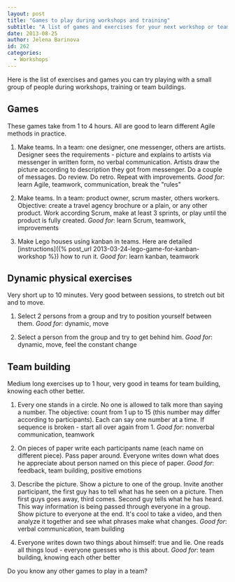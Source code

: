 ```yaml
---
layout: post
title: "Games to play during workshops and training"
subtitle: "A list of games and exercises for your next workshop or teambuilding"
date: 2013-08-25
author: Jelena Barinova
id: 262
categories:
  - Workshops
---
```


Here is the list of exercises and games you can try playing with a small group of people during workshops, training or team buildings.

## Games

These games take from 1 to 4 hours. All are good to learn different Agile methods in practice.

1.  Make teams. In a team: one designer, one messenger, others are artists. Designer sees the requirements - picture and explains to artists via messenger in written form, no verbal communication. Artists draw the picture according to description they got from messenger. Do a couple of messages. Do review. Do retro. Repeat with improvements.
_Good for_: learn Agile, teamwork, communication, break the "rules"

2.  Make teams. In a team: product owner, scrum master, others workers. Objective: create a travel agency brochure or a plain, or any other product. Work according Scrum, make at least 3 sprints, or play until the product is fully created.
_Good for_: learn Scrum, teamwork, improvements

3.  Make Lego houses using kanban in teams. Here are detailed [instructions]({% post_url 2013-03-24-lego-game-for-kanban-workshop %}) how to run it.
_Good for_: learn kanban, teamwork

## Dynamic physical exercises

Very short up to 10 minutes. Very good between sessions, to stretch out bit and to move.

1.  Select 2 persons from a group and try to position yourself between them.
_Good for_: dynamic, move

2.  Select a person from the group and try to get behind him.
_Good for_: dynamic, move, feel the constant change

## Team building

Medium long exercises up to 1 hour, very good in teams for team building, knowing each other better.

1.  Every one stands in a circle. No one is allowed to talk more than saying a number. The objective: count from 1 up to 15 (this number may differ according to participants). Each can say one number at a time. If sequence is broken - start all over again from 1.
_Good for_: nonverbal communication, teamwork

2.  On pieces of paper write each participants name (each name on different piece). Pass paper around. Everyone writes down what does he appreciate about person named on this piece of paper.
_Good for_: feedback, team building, positive emotions

3.  Describe the picture. Show a picture to one of the group. Invite another participant, the first guy has to tell what has he seen on a picture. Then first guys goes away, third comes. Second guy tells what he has heard. This way information is being passed through everyone in a group. Show picture to everyone at the end. It's cool to take a video, and then analyze it together and see what phrases make what changes.
_Good for_: verbal communication, team building

4.  Everyone writes down two things about himself: true and lie. One reads all things loud - everyone guesses who is this about.
_Good for_: team building, knowing each other better

Do you know any other games to play in a team?